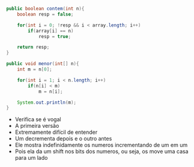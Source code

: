 ```java
public boolean contem(int n){
    boolean resp = false;

    for(int i = 0; !resp && i < array.length; i++)
        if(array[i] == n)
            resp = true;

    return resp;
}

public void menor(int[] n){
    int m = n[0];

    for(int i = 1; i < n.length; i++)
        if(n[i] < m)
            m = n[i];

    System.out.println(m);
}
```

- Verifica se é vogal
- A primeira versão
- Extremamente difícil de entender
- Um decrementa depois e o outro antes
- Ele mostra indefinidamente os numeros incrementando de um em um
- Pois ela da um shift nos bits dos numeros, ou seja, os move uma casa para um lado
